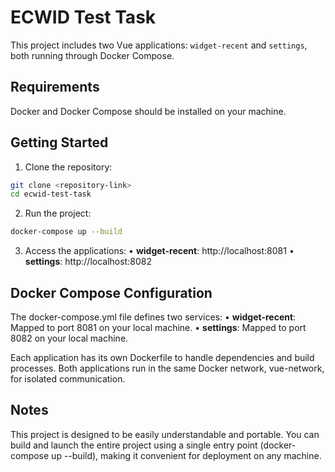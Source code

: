 # ECWID Test Task

This project includes two Vue applications: `widget-recent` and `settings`, both running through Docker Compose.

## Requirements

Docker and Docker Compose should be installed on your machine.

## Getting Started

1. Clone the repository:
```bash
git clone <repository-link>
cd ecwid-test-task
```

2. Run the project:
```bash
docker-compose up --build
```

3.	Access the applications:
•	**widget-recent**: http://localhost:8081
•	**settings**: http://localhost:8082

## Docker Compose Configuration

The docker-compose.yml file defines two services:
•	**widget-recent**: Mapped to port 8081 on your local machine.
•	**settings**: Mapped to port 8082 on your local machine.

Each application has its own Dockerfile to handle dependencies and build processes. Both applications run in the same Docker network, vue-network, for isolated communication.

## Notes

This project is designed to be easily understandable and portable. You can build and launch the entire project using a single entry point (docker-compose up --build), making it convenient for deployment on any machine.